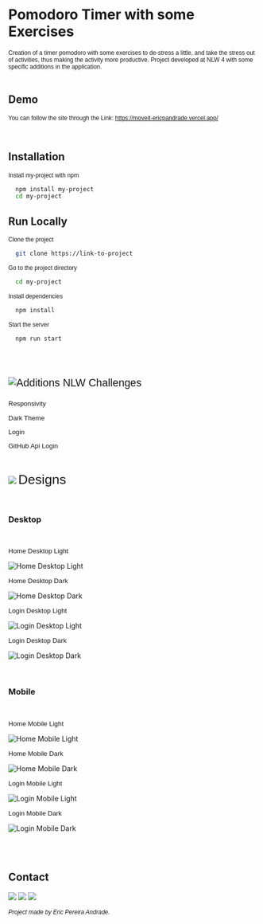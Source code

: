 <link rel="preconnect" href="https://fonts.googleapis.com">
<link rel="preconnect" href="https://fonts.gstatic.com" crossorigin>
<link href="https://fonts.googleapis.com/css2?family=Poppins:wght@700&display=swap" rel="stylesheet">

# Pomodoro Timer with some Exercises

<span style="font-family: 'Poppins', sans-serif;font-size:9pt">
Creation of a timer pomodoro with some exercises to de-stress a little, and take the stress out of activities, thus making the activity more productive. Project developed at NLW 4 with some specific additions in the application.
</span>

<br/>
<br/>

## Demo

<span style="font-family: 'Poppins', sans-serif;font-size:9pt">

You can follow the site through the Link: https://moveit-ericpandrade.vercel.app/

</span>

<br/>

## Installation

<span style="font-family: 'Poppins', sans-serif;font-size:9pt">
Install my-project with npm
</span>

```bash
  npm install my-project
  cd my-project
```

## Run Locally

<span style="font-family: 'Poppins', sans-serif;font-size:9pt">
Clone the project
</span>

```bash
  git clone https://link-to-project
```

<span style="font-family: 'Poppins', sans-serif;font-size:9pt">
Go to the project directory
</span>

```bash
  cd my-project
```

<span style="font-family: 'Poppins', sans-serif;font-size:9pt">
Install dependencies
</span>

```bash
  npm install
```

<span style="font-family: 'Poppins', sans-serif;font-size:9pt">
Start the server
</span>

```bash
  npm run start
```

<br/>
<br/>

<div>
  <span style="font-family: 'Poppins', sans-serif;font-size:16pt">

![Additions](public/icons/readme-challenges.svg) NLW Challenges
</span>

  <p style="font-family: 'Poppins', sans-serif;font-size:10pt">
  Responsivity
  </p>

  <p style="font-family: 'Poppins', sans-serif;font-size:10pt">
  Dark Theme
  </p>

  <p style="font-family: 'Poppins', sans-serif;font-size:10pt">
  Login
  </p>

  <p style="font-family: 'Poppins', sans-serif;font-size:10pt">
  GitHub Api Login
  </p>
</div>

<br/>

<img src="https://camo.githubusercontent.com/3fa18cce0455bff030d54f283e560749b45f7bf4f2751857db81ff1bc3cb2bce/68747470733a2f2f696d672e69636f6e73382e636f6d2f6475736b2f36342f3030303030302f6b726974612e706e67"/> <span style="font-family: 'Poppins', sans-serif;font-size:20pt"> Designs<span>

<br/>

### **Desktop**

<br />

<p style="font-family: 'Poppins', sans-serif;font-size:10pt">
Home Desktop Light
</p>

![Home Desktop Light](public/Designs/HomeDesktop/home-desktop-light.jpeg)

<p style="font-family: 'Poppins', sans-serif;font-size:10pt">
Home Desktop Dark
</p>

![Home Desktop Dark](public/Designs/HomeDesktop/home-desktop-dark.jpeg)

<p style="font-family: 'Poppins', sans-serif;font-size:10pt">
Login Desktop Light
</p>

![Login Desktop Light](public/Designs/LoginDesktop/login-desktop-light.jpeg)

<p style="font-family: 'Poppins', sans-serif;font-size:10pt">
Login Desktop Dark
</p>

![Login Desktop Dark](public/Designs/LoginDesktop/login-desktop-dark.jpeg)

<br/>

### **Mobile**

<br />

<p style="font-family: 'Poppins', sans-serif;font-size:10pt">
Home Mobile Light
</p>

![Home Mobile Light](public/Designs/HomeMobile/home-mobile-light.jpeg)

<p style="font-family: 'Poppins', sans-serif;font-size:10pt">
Home Mobile Dark
</p>

![Home Mobile Dark](public/Designs/HomeMobile/home-mobile-dark.jpeg)

<p style="font-family: 'Poppins', sans-serif;font-size:10pt">
Login Mobile Light
</p>

![Login Mobile Light](public/Designs/LoginMobile/login-mobile-light.jpeg)

<p style="font-family: 'Poppins', sans-serif;font-size:10pt">
Login Mobile Dark
</p>

![Login Mobile Dark](public/Designs/LoginMobile/login-mobile-dark.jpeg)

<br/>
<br/>

## Contact

<div> 
  
  <a href = "mailto:ericpandrade085@gmail.com"><img src="https://img.shields.io/badge/-Gmail-%23333?style=for-the-badge&logo=gmail&logoColor=red" target="_blank"></a>
  <a href="https://www.linkedin.com/in/eric-pereira-andrade-872a01210/" target="_blank"><img src="https://img.shields.io/badge/-LinkedIn-%230077B5?style=for-the-badge&logo=linkedin&logoColor=white" target="_blank"></a> 
  <a href="https://api.whatsapp.com/send?phone=+5585989828188&text=Olá! Gostaria de entrar em contato." target="_blank"><img src="https://img.shields.io/badge/WhatsApp-25D366?style=for-the-badge&logo=whatsapp&logoColor=white" target="_blank"></a>

</div>

<span style="font-family: 'Poppins', sans-serif;font-size:9pt; font-style:italic">
Project made by Eric Pereira Andrade.
</span>
